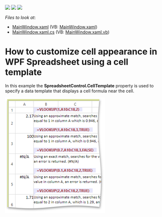 <!-- default badges list -->
![](https://img.shields.io/endpoint?url=https://codecentral.devexpress.com/api/v1/VersionRange/128612713/13.2.5%2B)
[![](https://img.shields.io/badge/Open_in_DevExpress_Support_Center-FF7200?style=flat-square&logo=DevExpress&logoColor=white)](https://supportcenter.devexpress.com/ticket/details/E4984)
[![](https://img.shields.io/badge/📖_How_to_use_DevExpress_Examples-e9f6fc?style=flat-square)](https://docs.devexpress.com/GeneralInformation/403183)
<!-- default badges end -->
<!-- default file list -->
*Files to look at*:

* [MainWindow.xaml](./CS/CellTemplateExample/MainWindow.xaml) (VB: [MainWindow.xaml](./VB/CellTemplateExample/MainWindow.xaml))
* [MainWindow.xaml.cs](./CS/CellTemplateExample/MainWindow.xaml.cs) (VB: [MainWindow.xaml.vb](./VB/CellTemplateExample/MainWindow.xaml.vb))
<!-- default file list end -->
# How to customize cell appearance in WPF Spreadsheet using a cell template


<p>In this example the <strong>SpreadsheetControl.CellTemplate</strong> property is used to specify a data template that displays a cell formula near the cell.</p><p><img src="https://raw.githubusercontent.com/DevExpress-Examples/how-to-customize-cell-appearance-in-wpf-spreadsheet-using-a-cell-template-e4984/13.2.5+/media/6cd8416c-bd71-4c5d-a567-2a192521bbd5.png"></p>

<br/>


